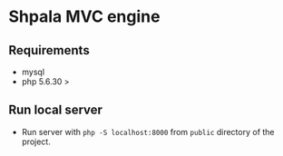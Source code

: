 # Shpala MVC engine

## Requirements

- mysql 
- php 5.6.30 >

## Run local server

- Run server with ```php -S localhost:8000``` from ```public``` directory of the project.